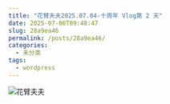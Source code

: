 ```yaml
---
title: "花臂夫夫2025.07.04-十周年 Vlog第 2 天"
date: 2025-07-06T09:48:47
slug: 28a9ea46
permalink: /posts/28a9ea46/
categories:
  - 未分类
tags:
  - wordpress
---
```


![花臂夫夫](/images/wp/28a9ea46-20e22afb.jpg)
